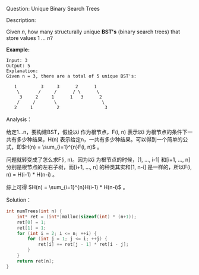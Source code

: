 Question: Unique Binary Search Trees

Description: 

Given *n*, how many structurally unique **BST's** (binary search trees) that store values 1 ... *n*?

**Example:**

```
Input: 3
Output: 5
Explanation:
Given n = 3, there are a total of 5 unique BST's:

   1         3     3      2      1
    \       /     /      / \      \
     3     2     1      1   3      2
    /     /       \                 \
   2     1         2                 3
```



Analysis：

给定1…n，要构建BST，假设以i 作为根节点，F(i, n) 表示以i 为根节点的条件下一共有多少种结果，H(n) 表示给定n，一共有多少种结果。可以得到一个简单的公式，即$H(n) = \sum_{i=1}^{n}F(i, n)$ 。  

问题就转变成了怎么求F(i, n)。因为以i 为根节点的时候，[1, ..., i-1] 和[i+1, ..., n] 分别是根节点的左右子树，而[i+1, ..., n] 的种类其实和[1, n-i] 是一样的，所以F(i, n) = H(i-1) * H(n-i) 。

综上可得 $H(n) = \sum_{i=1}^{n}H(i-1) * H(n-i)​$ 。



Solution：

```c
int numTrees(int n) {
    int* ret = (int*)malloc(sizeof(int) * (n+1));
    ret[0] = 1;
    ret[1] = 1;
    for (int i = 2; i <= n; ++i) {
        for (int j = 1; j <= i; ++j) {
            ret[i] += ret[j - 1] * ret[i - j];
        }
    }
    return ret[n];
}
```

